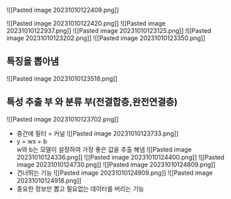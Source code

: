 ![[Pasted image 20231010122409.png]]

![[Pasted image 20231010122420.png]]
![[Pasted image 20231010122937.png]]
![[Pasted image 20231010123125.png]]
![[Pasted image 20231010123202.png]]
![[Pasted image 20231010123350.png]]
## 특징을 뽑아냄
![[Pasted image 20231010123518.png]]
## 특성 추출 부 와 분류 부(전결합층,완전연결층)

![[Pasted image 20231010123702.png]]
- 중간에 필터 = 커널
![[Pasted image 20231010123733.png]]
- y = wx + b  
w와 b는  모델이 설정하여 가장 좋은 값을 추출 해냄
![[Pasted image 20231010124336.png]]
![[Pasted image 20231010124400.png]]
![[Pasted image 20231010124730.png]]
![[Pasted image 20231010124809.png]]
- 건너뛰는 기능
![[Pasted image 20231010124909.png]]
![[Pasted image 20231010124918.png]]
- 중요한 정보만 뽑고 필요없는 데이터를 버리는 기능

